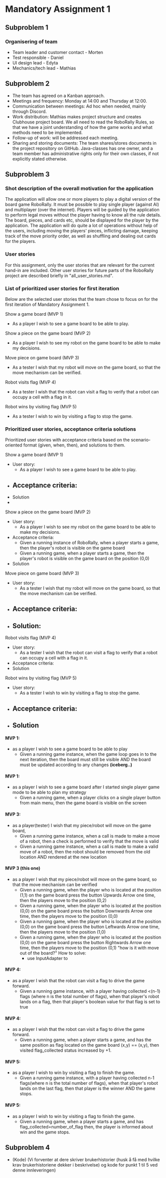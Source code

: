 # Mandatory Assignment 1

## Subproblem 1

### Organisering of team
- Team leader and customer contact - Morten
- Test responsible - Daniel
- UI design lead - Edyta
- Mechanics/tech lead - Mathias

## Subproblem 2
- The team has agreed on a Kanban approach.
- Meetings and frequency: Monday at 14:00 and Thursday at 12:00.
- Communication between meetings: Ad hoc when needed, mainly through Discord.
- Work distribution: Mathias makes project structure and creates Clubhouse project board. We all need to read the
  RoboRally Rules, so that we have a joint understanding of how the game works and what methods need to be implemented.
- Follow-up of work: will be addressed each meeting.
- Sharing and storing documents: The team shares/stores documents in the project repository on GitHub. Java-classes
  has one owner, and a team member has administrative rights only for their own classes, if not explicitly stated
  otherwise.

## Subproblem 3

### Shot description of the overall motivation for the application
The application will allow one or more players to play a digital version of the board game RoboRally.
It must be possible to play single player (against AI) and multiplayer (over the internet). Players will be guided by
the application to perform legal moves without the player having to know all the rule details. The board, pieces, 
and cards etc, should be displayed for the player by the application.
The application will do quite a lot of operations without help of the users, including moving the players' pieces,
inflicting damage, keeping track of the move priority order, as well as shuffling and dealing out cards for the players.

### User stories
For this assignment, only the user stories that are relevant for the current hand-in are included. Other user stories
for future parts of the RoboRally project are described briefly in "all_user_stories.md".

### List of prioritized user stories for first iteration
Below are the selected user stories that the team chose to focus on for the first iteration of Mandatory Assignment 1.

Show a game board (MVP 1)
- As a player I wish to see a game board to be able to play.

Show a piece on the game board (MVP 2)
- As a player I wish to see my robot on the game board to be able to make my decisions.

Move piece on game board (MVP 3)
- As a tester I wish that my robot will move on the game board, so that the move mechanism can be verified.

Robot visits flag (MVP 4)
- As a tester I wish that the robot can visit a flag to verify that a robot can occupy a cell with a flag in it.

Robot wins by visiting flag (MVP 5)
- As a tester I wish to win by visiting a flag to stop the game.

### Prioritized user stories, acceptance criteria solutions
Prioritized user stories with acceptance criteria based on the scenario-oriented format (given, when, then), and
solutions to them.

Show a game board (MVP 1)
- User story:
  - As a player I wish to see a game board to be able to play.
- Acceptance criteria:
  - 
- Solution
- 


Show a piece on the game board (MVP 2)
- User story:
  - As a player I wish to see my robot on the game board to be able to make my decisions.
- Acceptance criteria:
  - Given a running instance of RoboRally, when a player starts a game, then the player's robot is visible on the
    game board
  - Given a running game, when a player starts a game, then the player's robot is visible on the game board on the
    position (0,0)
- Solution


Move piece on game board (MVP 3)
- User story:
  - As a tester I wish that my robot will move on the game board, so that the move mechanism can be verified.
- Acceptance criteria:
  - 
- Solution:
  - 

Robot visits flag (MVP 4)
- User story:
  - As a tester I wish that the robot can visit a flag to verify that a robot can occupy a cell with a flag in it.
- Acceptance criteria:
- Solution

Robot wins by visiting flag (MVP 5)
- User story:
  - As a tester I wish to win by visiting a flag to stop the game.
- Acceptance criteria:
  - 
- Solution
  - 




#### MVP 1:
- as a player I wish to see a game board to be able to play
  - Given a running game instance,
    when the game loop goes in to the next iteration,
    then the board must still be visible
    AND the board must be updated according to any changes
    __(iceberg..)__
    
#### MVP 1:
- as a player I wish to see a game board after I started single player game mode to be able to plan my strategy
  - Given a running game, when a player clicks on a single player button from main menu, then the game board is visible
    on the screen    
    



#### MVP 3:
- as a player(tester) I wish that my piece/robot will move on the game board,
  - Given a running game instance,
    when a call is made to make a move of a robot,
    then a check is performed to verify that the move is valid
  - Given a running game instance, 
    when a call is made to make a valid move of a robot,
    then the robot should be removed from the old location
    AND rendered at the new location
#### MVP 3 (this one)
- as a player I wish that my piece/robot will move on the game board, so that the move mechanism can be verified
  - Given a running game, when the player who is located at the position (1,1) on the game board press the button Upwards Arrow one time, then the players move to     the position (0,2)
  - Given a running game, when the player who is located at the position (0,0) on the game board press the button Downwards Arrow one time, then the players move     to the position (0,0)
  - Given a running game, when the player who is located at the position (0,0) on the game board press the button Leftwards Arrow one time, then the players move     to the position (1,0)
  - Given a running game, when the player who is located at the position (0,0) on the game board press the button Rightwards Arrow one time, then the players move     to the position (0,1)
"how is it with move out of the board?"
 How to solve:
    - use InputAdapter to 



#### MVP 4:
- as a player I wish that the robot can visit a flag to drive the game forward.
  - Given a running game instance,
  with a player having collected <(n-1) flags (where n is the total number of flags),
    when that player's robot lands on a flag,
    then that player's boolean value for that flag is set to true
#### MVP 4:

- as a player I wish that the robot can visit a flag to drive the game forward.
  - Given a running game, when a player starts a game, and has the same position as flag located on the game board (x,y) == (x,y), then visited flag_collected status increased by +1.
    

#### MVP 5:
- as a player I wish to win by visiting a flag to finish the game.
  - Given a running game instance,
    with a player having collected n-1 flags(where n is the total number of flags), 
    when that player's robot lands on the last flag,
    then that player is the winner 
    AND the game stops.
#### MVP 5:
- as a player I wish to win by visiting a flag to finish the game.
  - Given a running game, when a player starts a game, and has flag_collected=number_of_flag  then, the player is informed about win and the game stops.


## Subproblem 4
- (Kode)
(Vi forventer at dere skriver brukerhistorier (husk å få med hvilke krav brukerhistoriene dekker i beskrivelse) og
kode for punkt 1 til 5 ved denne innleveringen)
 
